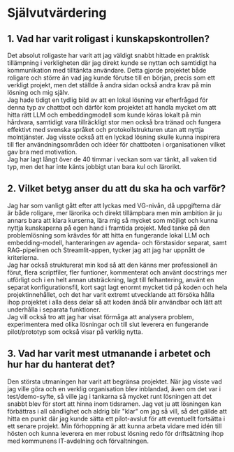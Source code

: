 # Självutvärdering

## 1. Vad har varit roligast i kunskapskontrollen?
Det absolut roligaste har varit att jag väldigt snabbt hittade en praktisk tillämpning i verkligheten där jag direkt kunde se nyttan och samtidigt ha kommunikation med tilltänkta användare. Detta gjorde projektet både roligare och större än vad jag kunde förutse till en början, precis som ett verkligt projekt, men det ställde å andra sidan också andra krav på min lösning och mig själv.<br> 
Jag hade tidigt en tydlig bild av att en lokal lösning var efterfrågad för denna typ av chattbot och därför kom projektet att handla mycket om att hitta rätt LLM och embeddingmodell som kunde köras lokalt på min hårdvara, samtidigt vara tillräckligt stor men också bra tränad och fungera effektivt med svenska språket och protokollstrukturen utan att nyttja molntjänster. Jag visste också att en lyckad lösning skulle kunna inspirera till fler användningsområden och idéer för chattboten i organisationen vilket gav bra med motivation.<br> 
Jag har lagt långt över de 40 timmar i veckan som var tänkt, all vaken tid typ, men det har inte känts jobbigt utan bara kul och lärorikt. 

## 2. Vilket betyg anser du att du ska ha och varför?
Jag har som vanligt gått efter att lyckas med VG-nivån, då uppgifterna där är både roligare, mer lärorika och direkt tillämpbara men min ambition är ju annars bara att klara kurserna, lära mig så mycket som möjligt och kunna nyttja kunskaperna på egen hand i framtida projekt. Med tanke på den problemlösning som krävdes för att hitta en fungerande lokal LLM och embedding-modell, hanteraringen av agenda- och förstasidor separat, samt RAG-pipelinen och Streamlit-appen, tycker jag att jag har uppnått de kriterierna.<br> 
Jag har också strukturerat min kod så att den känns mer professionell än förut, flera scriptfiler, fler funtioner, kommenterat och använt docstrings mer utförligt och i en helt annan utsträckning, lagt till felhantering, använt en separat konfigurationsfil, kort sagt lagt enormt mycket tid på koden och hela projektinnehållet, och det har varit extremt utvecklande att försöka hålla ihop projektet i alla dess delar så att koden ändå blir användbar och lätt att underhålla i separata funktioner.<br>
Jag vill också tro att jag har visat förmåga att analysera problem, experimentera med olika lösningar och till slut leverera en fungerande pilot/prototyp som också visar på verklig nytta.

## 3. Vad har varit mest utmanande i arbetet och hur har du hanterat det?
Den största utmaningen har varit att begränsa projektet. När jag visste vad jag ville göra och en verklig organisation blev inblandad, även om det var i test/demo-syfte, så ville jag i tankarna så mycket runt lösningen att det snabbt blev för stort att hinna inom tidsramen. Jag vet ju att lösningen kan förbättras i all oändlighet och aldrig blir "klar" om jag så vill, så det gällde att hitta en punkt där jag kunde sätta ett pilot-avslut för att eventuellt fortsätta i ett senare projekt. Min förhoppning är att kunna arbeta vidare med idén till hösten och kunna leverera en mer robust lösning redo för driftsättning ihop med kommunens IT-avdelning och förvaltningen.
